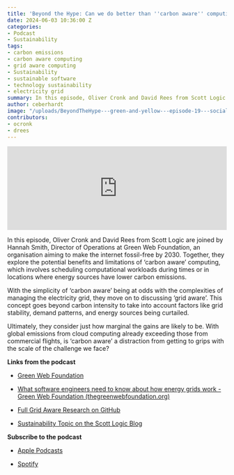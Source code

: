 ```yaml
---
title: 'Beyond the Hype: Can we do better than ''carbon aware'' computing?'
date: 2024-06-03 10:36:00 Z
categories:
- Podcast
- Sustainability
tags:
- carbon emissions
- carbon aware computing
- grid aware computing
- Sustainability
- sustainable software
- technology sustainability
- electricity grid
summary: In this episode, Oliver Cronk and David Rees from Scott Logic are joined by Hannah Smith, Director of Operations at Green Web Foundation, to explore the potential benefits and limitations of ‘carbon aware’ computing. With global emissions from cloud computing exceeding those from commercial flights, is 'carbon aware' a distraction from getting to grips with the scale of the challenge we face?
author: ceberhardt
image: "/uploads/BeyondTheHype---green-and-yellow---episode-19---social.jpg"
contributors:
- ocronk
- drees
---
```


<iframe title="Embed Player" src="https://play.libsyn.com/embed/episode/id/31576132/height/192/theme/modern/size/large/thumbnail/yes/custom-color/ffffff/time-start/00:00:00/playlist-height/200/direction/backward/download/yes/font-color/252525" height="192" width="100%" scrolling="no" allowfullscreen="" webkitallowfullscreen="true" mozallowfullscreen="true" oallowfullscreen="true" msallowfullscreen="true" style="border: none;"></iframe>

In this episode, Oliver Cronk and David Rees from Scott Logic are joined by Hannah Smith, Director of Operations at Green Web Foundation, an organisation aiming to make the internet fossil-free by 2030. Together, they explore the potential benefits and limitations of ‘carbon aware’ computing, which involves scheduling computational workloads during times or in locations where energy sources have lower carbon emissions.

With the simplicity of ‘carbon aware’ being at odds with the complexities of managing the electricity grid, they move on to discussing ‘grid aware’. This concept goes beyond carbon intensity to take into account factors like grid stability, demand patterns, and energy sources being curtailed.

Ultimately, they consider just how marginal the gains are likely to be. With global emissions from cloud computing already exceeding those from commercial flights, is ‘carbon aware’ a distraction from getting to grips with the scale of the challenge we face?

**Links from the podcast**

* [Green Web Foundation](https://www.thegreenwebfoundation.org/)

* [What software engineers need to know about how energy grids work - Green Web Foundation (thegreenwebfoundation.org)](https://www.thegreenwebfoundation.org/news/how-energy-grids-work/)

* [Full Grid Aware Research on GitHub](https://github.com/climateaction-tech/grid-aware-software/tree/main)

* [Sustainability Topic on the Scott Logic Blog](https://blog.scottlogic.com/category/sustainability.html)

**Subscribe to the podcast**

* [Apple Podcasts](https://podcasts.apple.com/dk/podcast/beyond-the-hype/id1612265563)

* [Spotify](https://open.spotify.com/show/2BlwBJ7JoxYpxU4GBmuR4x)